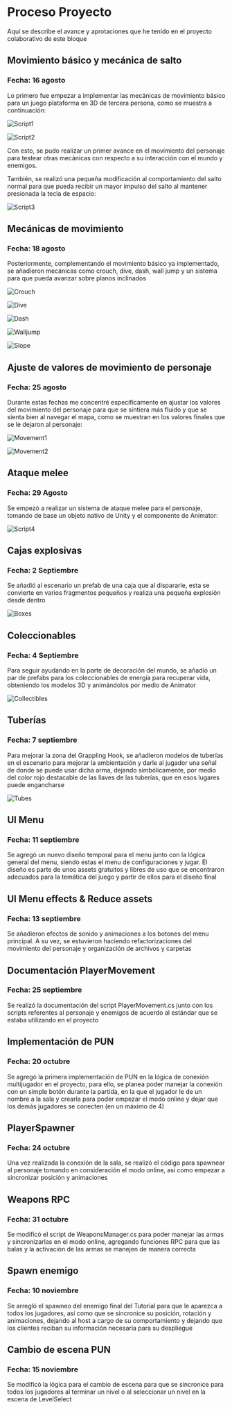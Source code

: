 # Proceso Proyecto
Aquí se describe el avance y aprotaciones que he tenido en el proyecto colaborativo de este bloque

## Movimiento básico y mecánica de salto 
### Fecha: 16 agosto
Lo primero fue empezar a implementar las mecánicas de movimiento básico para un juego plataforma en 3D de tercera persona, como se muestra a continuación:

![Script1](https://github.com/JoanDGG/Semestre-TEC/blob/51e5f07ff6d23a2588e5893982f6e21b271c4e2e/Proceso/Imagenes/Script1.png)

![Script2](https://github.com/JoanDGG/Semestre-TEC/blob/51e5f07ff6d23a2588e5893982f6e21b271c4e2e/Proceso/Imagenes/Script2.png)

Con esto, se pudo realizar un primer avance en el movimiento del personaje para testear otras mecánicas con respecto a su interacción con el mundo y enemigos.

También, se realizó una pequeña modificación al comportamiento del salto normal para que pueda recibir un mayor impulso del salto al mantener presionada la tecla de espacio:

![Script3](https://github.com/JoanDGG/Semestre-TEC/blob/51e5f07ff6d23a2588e5893982f6e21b271c4e2e/Proceso/Imagenes/Script3.png)

## Mecánicas de movimiento
### Fecha: 18 agosto
Posteriormente, complementando el movimiento básico ya implementado, se añadieron mecánicas como crouch, dive, dash, wall jump y un sistema para que pueda avanzar sobre planos inclinados

![Crouch](https://github.com/JoanDGG/Semestre-TEC/blob/51e5f07ff6d23a2588e5893982f6e21b271c4e2e/Proceso/Imagenes/Crouch.png)

![Dive](https://github.com/JoanDGG/Semestre-TEC/blob/51e5f07ff6d23a2588e5893982f6e21b271c4e2e/Proceso/Imagenes/Dive.png)

![Dash](https://github.com/JoanDGG/Semestre-TEC/blob/51e5f07ff6d23a2588e5893982f6e21b271c4e2e/Proceso/Imagenes/Dash.png)

![Walljump](https://github.com/JoanDGG/Semestre-TEC/blob/51e5f07ff6d23a2588e5893982f6e21b271c4e2e/Proceso/Imagenes/Walljump.png)

![Slope](https://github.com/JoanDGG/Semestre-TEC/blob/51e5f07ff6d23a2588e5893982f6e21b271c4e2e/Proceso/Imagenes/Slope.png)

## Ajuste de valores de movimiento de personaje
### Fecha: 25 agosto
Durante estas fechas me concentré especificamente en ajustar los valores del movimiento del personaje para que se sintiera más fluido y que se sienta bien al navegar el mapa, como se muestran en los valores finales que se le dejaron al personaje:

![Movement1](https://github.com/JoanDGG/Semestre-TEC/blob/51e5f07ff6d23a2588e5893982f6e21b271c4e2e/Proceso/Imagenes/Movement1.png)

![Movement2](https://github.com/JoanDGG/Semestre-TEC/blob/51e5f07ff6d23a2588e5893982f6e21b271c4e2e/Proceso/Imagenes/Movement2.png)

## Ataque melee
### Fecha: 29 Agosto
Se empezó a realizar un sistema de ataque melee para el personaje, tomando de base un objeto nativo de Unity y el componente de Animator:

![Script4](https://github.com/JoanDGG/Semestre-TEC/blob/51e5f07ff6d23a2588e5893982f6e21b271c4e2e/Proceso/Imagenes/Script4.png)

## Cajas explosivas
### Fecha: 2 Septiembre
Se añadió al escenario un prefab de una caja que al dispararle, esta se convierte en varios fragmentos pequeños y realiza una pequeña explosión desde dentro

![Boxes](https://github.com/JoanDGG/Semestre-TEC/blob/51e5f07ff6d23a2588e5893982f6e21b271c4e2e/Proceso/Imagenes/Boxes.png)

## Coleccionables
### Fecha: 4 Septiembre
Para seguir ayudando en la parte de decoración del mundo, se añadió un par de prefabs para los coleccionables de energía para recuperar vida, obteniendo los modelos 3D y animándolos por medio de Animator

![Collectibles](https://github.com/JoanDGG/Semestre-TEC/blob/51e5f07ff6d23a2588e5893982f6e21b271c4e2e/Proceso/Imagenes/Collectible.png)

## Tuberías
### Fecha: 7 septiembre
Para mejorar la zona del Grappling Hook, se añadieron modelos de tuberías en el escenario para mejorar la ambientación y darle al jugador una señal de donde se puede usar dicha arma, dejando simbólicamente, por medio del color rojo destacable de las llaves de las tuberías, que en esos lugares puede engancharse

![Tubes](https://github.com/JoanDGG/Semestre-TEC/blob/51e5f07ff6d23a2588e5893982f6e21b271c4e2e/Proceso/Imagenes/Tubes.png)

## UI Menu
### Fecha: 11 septiembre
Se agregó un nuevo diseño temporal para el menu junto con la lógica general del menu, siendo estas el menu de configuraciones y jugar. El diseño es parte de unos assets gratuitos y libres de uso que se encontraron adecuados para la temática del juego y partir de ellos para el diseño final

## UI Menu effects & Reduce assets
### Fecha: 13 septiembre
Se añadieron efectos de sonido y animaciones a los botones del menu principal. A su vez, se estuvieron haciendo refactorizaciones del movimiento del personaje y organización de archivos y carpetas

## Documentación PlayerMovement
### Fecha: 25 septiembre
Se realizó la documentación del script PlayerMovement.cs junto con los scripts referentes al personaje y enemigos de acuerdo al estándar que se estaba utilizando en el proyecto

## Implementación de PUN
### Fecha: 20 octubre
Se agregó la primera implementación de PUN en la lógica de conexión multijugador en el proyecto, para ello, se planea poder manejar la conexión con un simple botón durante la partida, en la que el jugador le de un nombre a la sala y crearla para poder empezar el modo online y dejar que los demás jugadores se conecten (en un máximo de 4)

## PlayerSpawner
### Fecha: 24 octubre
Una vez realizada la conexión de la sala, se realizó el código para spawnear al personaje tomando en consideración el modo online, así como empezar a sincronizar posición y animaciones

## Weapons RPC
### Fecha: 31 octubre
Se modificó el script de WeaponsManager.cs para poder manejar las armas y sincronizarlas en el modo online, agregando funciones RPC para que las balas y la activación de las armas se manejen de manera correcta

## Spawn enemigo
### Fecha: 10 noviembre
Se arregló el spawneo del enemigo final del Tutorial para que le aparezca a todos los jugadores, así como que se sincronice su posición, rotación y animaciones, dejando al host a cargo de su comportamiento y dejando que los clientes reciban su información necesaria para su despliegue

## Cambio de escena PUN
### Fecha: 15 noviembre
Se modificó la lógica para el cambio de escena para que se sincronice para todos los jugadores al terminar un nivel o al seleccionar un nivel en la escena de LevelSelect